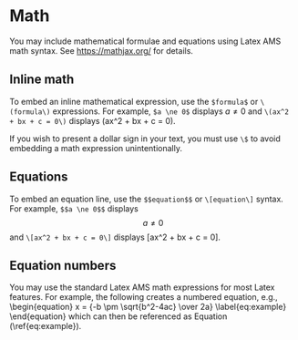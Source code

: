 # Math

You may include mathematical formulae and equations using Latex AMS math syntax. See https://mathjax.org/ for details.

## Inline math

To embed an inline mathematical expression, use the `$formula$` or `\(formula\)` expressions.  For example, `$a \ne 0$` displays $a \ne 0$ and `\(ax^2 + bx + c = 0\)` displays \(ax^2 + bx + c = 0\).

If you wish to present a dollar sign in your text, you must use `\$` to avoid embedding a math expression unintentionally.

## Equations

To embed an equation line, use the `$$equation$$` or `\[equation\]` syntax. For example, `$$a \ne 0$$` displays $$a \ne 0$$ and `\[ax^2 + bx + c = 0\]` displays \[ax^2 + bx + c = 0\].

## Equation numbers

You may use the standard Latex AMS math expressions for most Latex features. For example, the following creates a numbered equation, e.g.,
\begin{equation}
    x = {-b \pm \sqrt{b^2-4ac} \over 2a}
    \label{eq:example}
\end{equation}
which can then be referenced as Equation (\ref{eq:example}).
